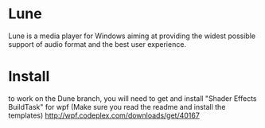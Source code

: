 Lune
====
Lune is a media player for Windows aiming at providing the widest possible support of audio format and the best user experience.

Install
====
to work on the Dune branch, you will need to get and install "Shader Effects BuildTask" for wpf (Make sure you read the readme and install the templates)
http://wpf.codeplex.com/downloads/get/40167

